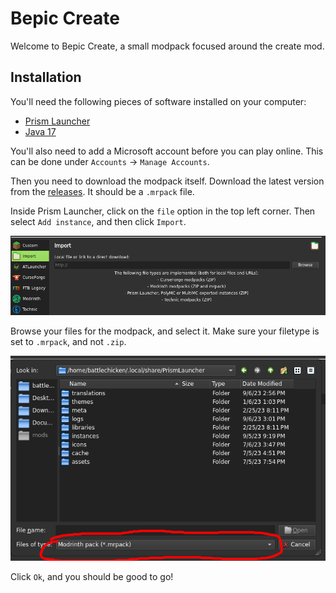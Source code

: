 # Bepic Create

Welcome to Bepic Create, a small modpack focused around the create mod.

## Installation

You'll need the following pieces of software installed on your computer:

- [Prism Launcher](https://prismlauncher.org/)
- [Java 17](https://prismlauncher.org/wiki/getting-started/installing-java/)

You'll also need to add a Microsoft account before you can play online. This can be done under `Accounts` -> `Manage Accounts`.

Then you need to download the modpack itself. Download the latest version from the [releases](https://github.com/BattleCh1cken/fabric-modpack/releases). It should be a `.mrpack` file.

Inside Prism Launcher, click on the `file` option in the top left corner. Then select `Add instance`, and then click `Import`.

![Import](./assets/import.png)

Browse your files for the modpack, and select it. Make sure your filetype is set to `.mrpack`, and not `.zip`.

![Broswer](./assets/file-explorer.png)

Click `Ok`, and you should be good to go!
